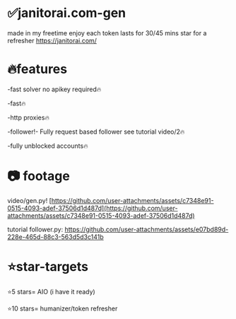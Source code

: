 # ✅janitorai.com-gen
made in my freetime enjoy each token lasts for 30/45 mins star for a refresher
https://janitorai.com/


# 🔥features
-fast solver no apikey required🔥

-fast🔥

-http proxies🔥

-follower!- Fully request based follower see tutorial video/2🔥

-fully unblocked accounts🔥

# 📷 footage
video/gen.py!
[https://github.com/user-attachments/assets/c7348e91-0515-4093-adef-37506d1d487d](https://github.com/user-attachments/assets/c7348e91-0515-4093-adef-37506d1d487d)

tutorial follower.py:
https://github.com/user-attachments/assets/e07bd89d-228e-465d-88c3-563d5d3c141b


# ⭐star-targets
⭐5 stars= AIO (i have it ready)

⭐10 stars= humanizer/token refresher
